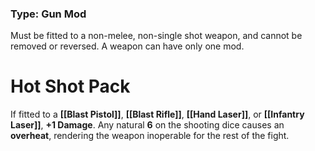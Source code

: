 ### Type: Gun Mod

Must be fitted to a non-melee, non-single shot weapon, and cannot be removed or reversed. A weapon can have only one mod.
# Hot Shot Pack

If fitted to a **[[Blast Pistol]]**, **[[Blast Rifle]]**, **[[Hand Laser]]**, or **[[Infantry Laser]]**, **+1 Damage**. Any natural **6** on the shooting dice causes an **overheat**, rendering the weapon inoperable for the rest of the fight.
